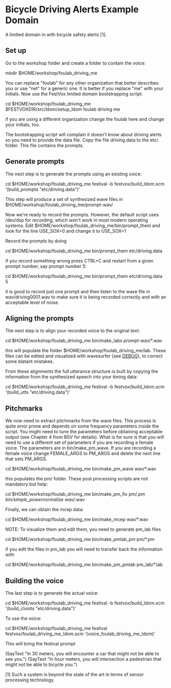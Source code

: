 Bicycle Driving Alerts Example Domain
=====================================

A limited domain in with bicycle safety alerts [1].


Set up
------

Go to the workshop folder and create a folder to contain the voice:

  mkdir $HOME/workshop/foulab_driving_me

You can replace "foulab" for any other organization that better
describes you or use "net" for a generic one. It is better if you
replace "me" with your initials. Now use the FestVox limited domain
bootstrapping script:

  cd $HOME/workshop/foulab_driving_me
  $FESTVOXDIR/src/ldom/setup_ldom foulab driving me

if you are using a different organization change the foulab here and
change your initials, too.

The bootstrapping script will complain it doesn't know about driving
alerts so you need to provide the data file. Copy the file
driving.data to the etc/ folder. This file contains the prompts.


Generate prompts
----------------

The next step is to generate the prompts using an existing voice:

  cd $HOME/workshop/foulab_driving_me
  festival -b festvox/build_ldom.scm '(build_prompts "etc/driving.data")'

This step will produce a set of synthesized wave files in
$HOME/workshop/foulab_driving_me/prompt-wav/

Now we're ready to record the prompts. However, the default script
uses /dev/dsp for recording, which won't work in most modern operating
systems. Edit $HOME/workshop/foulab_driving_me/bin/prompt_them and
look for the line USE_SOX=0 and change it to USE_SOX=1

Record the prompts by doing

  cd $HOME/workshop/foulab_driving_me
  bin/prompt_them etc/driving.data

if you record something wrong press CTRL+C and restart from a given
prompt number, say prompt number 5:
  
  cd $HOME/workshop/foulab_driving_me
  bin/prompt_them etc/driving.data 5

it is good to record just one prompt and then listen to the wave file
in wav/driving0001.wav to make sure it is being recorded correctly and
with an acceptable level of noise.


Aligning the prompts
--------------------

The next step is to align your recorded voice to the original text:

  cd $HOME/workshop/foulab_driving_me
  bin/make_labs prompt-wav/*.wav

this will populate the folder $HOME/workshop/foulab_driving_me/lab.
These files can be edited and visualized with wavesurfer (see
[DEBUG](../DEBUG.md)), to correct some blatant mistakes.

From these alignments the full utterance structure is built by copying
the information from the synthesized speech into your timing data:

  cd $HOME/workshop/foulab_driving_me
  festival -b festvox/build_ldom.scm '(build_utts "etc/driving.data")'


Pitchmarks
----------

We now need to extract pitchmarks from the wave files. This process is
quite error prone and depends on some frequency parameters inside the
script. You might need to tune the parameters before obtaining
acceptable output (see Chapter 4 from BSV for details). What is for
sure is that you will need to use a different set of parameters if you
are recording a female voice.  The parameters are in
bin/make_pm_wave. If you are recording a female voice change
FEMALE_ARGS to PM_ARGS and delete the next line that sets PM_ARGS.

  cd $HOME/workshop/foulab_driving_me
  bin/make_pm_wave wav/*.wav

this populates the pm/ folder. These post processing scripts are not
mandatory but help:

  cd $HOME/workshop/foulab_driving_me
  bin/make_pm_fix pm/*.pm
  bin/simple_powernormalize wav/*.wav

Finally, we can obtain the mcep data:

  cd $HOME/workshop/foulab_driving_me
  bin/make_mcep wav/*.wav


NOTE: To visualize them and edit them, you need to generate pm_lab files

  cd $HOME/workshop/foulab_driving_me
  bin/make_pmlab_pm pm/*.pm

if you edit the files in pm_lab you will need to transfer back the information with

  cd $HOME/workshop/foulab_driving_me
  bin/make_pm_pmlab pm_lab/*.lab


Building the voice
------------------

The last step is to generate the actual voice:

  cd $HOME/workshop/foulab_driving_me
  festival -b festvox/build_ldom.scm '(build_clunits "etc/driving.data")'

To use the voice:

  cd $HOME/workshop/foulab_driving_me
  festival festvox/foulab_driving_me_ldom.scm '(voice_foulab_driving_me_ldom)'

This will bring the festival prompt

  (SayText "In 30 meters, you will encounter a car that might not be able to see you.")
  (SayText "In hour meters, you will intersection a pedestrian that might not be able to bicycle you.")





[1] Such a system is beyond the state of the art in terms of sensor
processing technology.